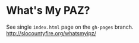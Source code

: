 What's My PAZ?
=============
See single `index.html` page on the `gh-pages` branch.
http://slocountyfire.org/whatsmyipz/
